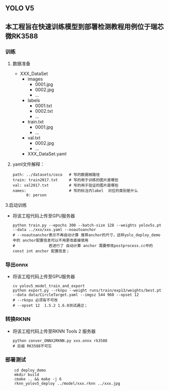 ## YOLO V5

## 本工程旨在快速训练模型到部署检测教程用例位于瑞芯微RK3588

### 训练

1. 数据准备
    - XXX_DataSet
        - images
            - 0001.jpg
            - 0002.jpg
            - ...
        - labels
            - 0001.txt
            - 0002.txt
            - ...
        - train.txt
            - 0001.jpg
            - ...
        - val.txt
            - 0002.jpg
            - ...
        - XXX_DataSet.yaml

2. yaml文件解释：
    ```
    path: ../datasets/coco   # 写的数据根路径
    train: train2017.txt     # 写的用于训练的图片是哪些
    val: val2017.txt         # 写的用于验证的图片是哪些
    names:                   # 写的标注内label  对应的类别是什么
          0: person
   ```

3.启动训练

- 将该工程代码上传至GPU服务器
    ``` 
  python train.py --epochs 300 --batch-size 128 --weights yolov5s.pt --data ../xxx/xxx.yaml --noautoanchor
    # --noautoanchor表示不再自动计算 推荐anchor的尺寸，这样yolo_deploy_demo 中的 anchor配置信息可以不用更改直接使用
    #               若进行了 自动计算 anchor 需要修改postprocess.cc中的const int anchor 配置信息；
    ```

### 导出onnx

- 将该工程代码上传至GPU服务器

    ```
    cv yolov5_model_train_and_export
    python export.py --rknpu --weight runs/train/exp13/weights/best.pt --data data/CircleTarget.yaml --imgsz 544 960 --opset 12
    # --rknpu 必须有不可改
    # --opset 12  1.5.2 1.6.0测试通过；
    ```

### 转换RKNN

- 将该工程代码上传至RKNN Tools 2 服务器
    ```
    python conver_ONNX2RKNN.py xxx.onnx rk3588
    # 后缀 RK3588不可忘
    ```

### 部署测试
```
    cd deploy_demo
    mkdir build
    cmake .. && make -j 6
    rknn_yolov5_deploy ../model/xxx.rknn ../xxx.jpg
```

